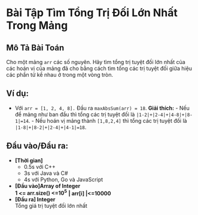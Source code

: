 # Bài Tập Tìm Tổng Trị Đối Lớn Nhất Trong Mảng

## Mô Tả Bài Toán
Cho một mảng `arr` các số nguyên. Hãy tìm tổng trị tuyệt đối lớn nhất của các hoán vị của mảng đã cho bằng cách tìm tổng các trị tuyệt đối giữa hiệu các phần tử kề nhau ở trong một vòng tròn.

## Ví dụ:
- Với `arr = [1, 2, 4, 8].` Đầu ra `maxAbsSum(arr) = 18`.
    **Giải thích:**
        - Nếu để mảng như ban đầu thì tổng các trị tuyệt đối là `|1-2|+|2-4|+|4-8|+|8-1|=14`.
        - Nếu hoán vị mảng thành `[1,8,2,4]` thì tổng các trị tuyệt đối là `|1-8|+|8-2|+|2-4|+|4-1|=18`.

## Đầu vào/Đầu ra:

- **[Thời gian]**
   - 0.5s với C++ 
   - 3s với Java và C#
   - 4s với Python, Go và JavaScript
- **[Đầu vào]Array of Integer**\
  **1 <= arr.size() <=10<sup>5</sup>**
  **| arr[i] |<=10000**
- **[Đầu ra] Integer** \
  Tổng giá trị tuyệt đối lớn nhất